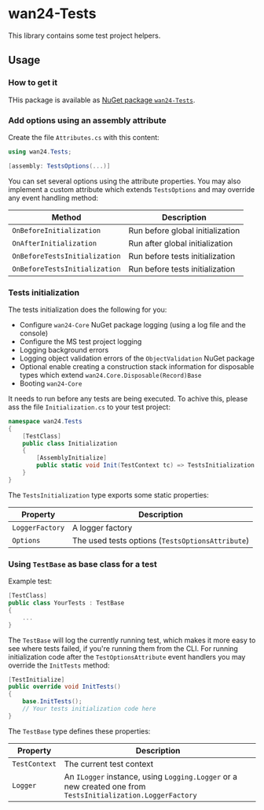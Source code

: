 # wan24-Tests

This library contains some test project helpers.

## Usage

### How to get it

THis package is available as 
[NuGet package `wan24-Tests`](https://www.nuget.org/packages/wan24-Tests/).

### Add options using an assembly attribute

Create the file `Attributes.cs` with this content:

```cs
using wan24.Tests;

[assembly: TestsOptions(...)]
```

You can set several options using the attribute properties. You may also 
implement a custom attribute which extends `TestsOptions` and may override any 
event handling method:

| Method | Description |
| ------ | ----------- |
| `OnBeforeInitialization` | Run before global initialization |
| `OnAfterInitialization` | Run after global initialization |
| `OnBeforeTestsInitialization` | Run before tests initialization |
| `OnBeforeTestsInitialization` | Run before tests initialization |

### Tests initialization

The tests initialization does the following for you:

- Configure `wan24-Core` NuGet package logging (using a log file and the 
console)
- Configure the MS test project logging
- Logging background errors
- Logging object validation errors of the `ObjectValidation` NuGet package
- Optional enable creating a construction stack information for disposable 
types which extend `wan24.Core.Disposable(Record)Base`
- Booting `wan24-Core`

It needs to run before any tests are being executed. To achive this, please 
ass the file `Initialization.cs` to your test project:

```cs
namespace wan24.Tests
{
    [TestClass]
    public class Initialization
    {
        [AssemblyInitialize]
        public static void Init(TestContext tc) => TestsInitialization.Init(tc);
    }
}
```

The `TestsInitialization` type exports some static properties:

| Property | Description |
| -------- | ----------- |
| `LoggerFactory` | A logger factory |
| `Options` | The used tests options (`TestsOptionsAttribute`) |

### Using `TestBase` as base class for a test

Example test:

```cs
[TestClass]
public class YourTests : TestBase
{
	...
}
```

The `TestBase` will log the currently running test, which makes it more easy 
to see where tests failed, if you're running them from  the CLI. For running 
initialization code after the `TestOptionsAttribute` event handlers you may 
override the `InitTests` method:

```cs
[TestInitialize]
public override void InitTests()
{
	base.InitTests();
	// Your tests initialization code here
}
```

The `TestBase` type defines these properties:

| Property | Description |
| -------- | ----------- |
| `TestContext` | The current test context |
| `Logger` | An `ILogger` instance, using `Logging.Logger` or a new created one from `TestsInitialization.LoggerFactory` |

